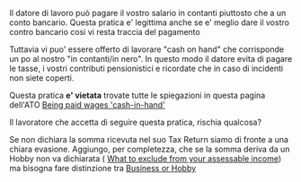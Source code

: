 Il datore di lavoro può pagare il vostro salario in contanti piuttosto che a un conto bancario. Questa pratica e' legittima anche se e' meglio dare il vostro contro bancario cosi vi resta traccia del pagamento

Tuttavia vi puo' essere offerto di lavorare "cash on hand" che corrisponde un po al nostro "in contanti/in nero". In questo modo il datore evita di pagare le tasse, i vostri contributi pensionistici e ricordate che in caso di incidenti non siete coperti.

Questa pratica **e' vietata** trovate tutte le spiegazioni in questa pagina dell'ATO [Being paid wages 'cash-in-hand'](https://www.ato.gov.au/Individuals/Working/Working-as-an-employee/Being-paid-wages--cash-in-hand-/)


Il lavoratore che accetta di seguire questa pratica, rischia qualcosa?

Se non dichiara la somma ricevuta nel suo Tax Return siamo di fronte a una chiara evasione.
Aggiungo, per completezza, che se la somma deriva da un Hobby non va dichiarata ( [What to exclude from your assessable income](https://www.ato.gov.au/Business/Income-and-deductions-for-business/Working-out-your-assessable-income/What-to-exclude-from-your-assessable-income/)) ma bisogna fare distinzione tra [Business or Hobby](https://www.ato.gov.au/business/starting-your-own-business/business-or-hobby-/)

